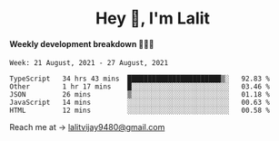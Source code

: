 <h1 align="center">Hey 👋, I'm Lalit</h1>

#### Weekly development breakdown 👨🏻‍💻
<!--START_SECTION:waka-->
```text
Week: 21 August, 2021 - 27 August, 2021

TypeScript   34 hrs 43 mins  ███████████████████████▒░   92.83 % 
Other        1 hr 17 mins    █░░░░░░░░░░░░░░░░░░░░░░░░   03.46 % 
JSON         26 mins         ▒░░░░░░░░░░░░░░░░░░░░░░░░   01.18 % 
JavaScript   14 mins         ░░░░░░░░░░░░░░░░░░░░░░░░░   00.63 % 
HTML         12 mins         ░░░░░░░░░░░░░░░░░░░░░░░░░   00.58 % 
```
<!--END_SECTION:waka-->

Reach me at → lalitvijay9480@gmail.com
